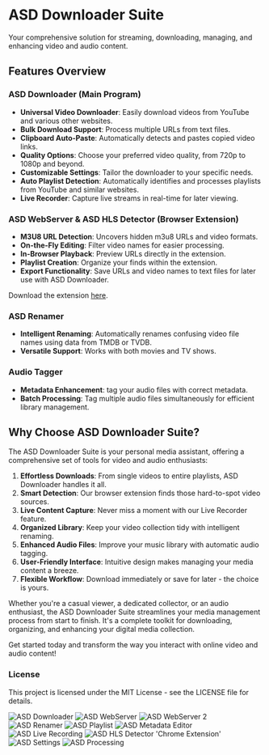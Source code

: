 

# ASD Downloader Suite

Your comprehensive solution for streaming, downloading, managing, and enhancing video and audio content.

## Features Overview

### ASD Downloader (Main Program)

- **Universal Video Downloader**: Easily download videos from YouTube and various other websites.
- **Bulk Download Support**: Process multiple URLs from text files.
- **Clipboard Auto-Paste**: Automatically detects and pastes copied video links.
- **Quality Options**: Choose your preferred video quality, from 720p to 1080p and beyond.
- **Customizable Settings**: Tailor the downloader to your specific needs.
- **Auto Playlist Detection**: Automatically identifies and processes playlists from YouTube and similar websites.
- **Live Recorder**: Capture live streams in real-time for later viewing.

### ASD WebServer & ASD HLS Detector (Browser Extension)

- **M3U8 URL Detection**: Uncovers hidden m3u8 URLs and video formats.
- **On-the-Fly Editing**: Filter video names for easier processing.
- **In-Browser Playback**: Preview URLs directly in the extension.
- **Playlist Creation**: Organize your finds within the extension.
- **Export Functionality**: Save URLs and video names to text files for later use with ASD Downloader.

Download the extension [here](https://chromewebstore.google.com/detail/athena-hls-detector/hlhjhkaechpphhjcdplkplcompomcjnb).

### ASD Renamer

- **Intelligent Renaming**: Automatically renames confusing video file names using data from TMDB or TVDB.
- **Versatile Support**: Works with both movies and TV shows.

### Audio Tagger

- **Metadata Enhancement**: tag your audio files with correct metadata.
- **Batch Processing**: Tag multiple audio files simultaneously for efficient library management.

## Why Choose ASD Downloader Suite?

The ASD Downloader Suite is your personal media assistant, offering a comprehensive set of tools for video and audio enthusiasts:

1. **Effortless Downloads**: From single videos to entire playlists, ASD Downloader handles it all.
2. **Smart Detection**: Our browser extension finds those hard-to-spot video sources.
3. **Live Content Capture**: Never miss a moment with our Live Recorder feature.
4. **Organized Library**: Keep your video collection tidy with intelligent renaming.
5. **Enhanced Audio Files**: Improve your music library with automatic audio tagging.
6. **User-Friendly Interface**: Intuitive design makes managing your media content a breeze.
7. **Flexible Workflow**: Download immediately or save for later - the choice is yours.

Whether you're a casual viewer, a dedicated collector, or an audio enthusiast, the ASD Downloader Suite streamlines your media management process from start to finish. It's a complete toolkit for downloading, organizing, and enhancing your digital media collection.

Get started today and transform the way you interact with online video and audio content!

### License
This project is licensed under the MIT License - see the LICENSE file for details.



![ASD Downloader](./Screenshots/ASD_1.png)
![ASD WebServer](./Screenshots/ASD_5.jpg)
![ASD WebServer 2](./Screenshots/ASD_6.jpg)
![ASD Renamer](./Screenshots/ASD_4.jpg)
![ASD Playlist](./Screenshots/Playlist.png)
![ASD Metadata Editor](./Screenshots/Metadata_Editor.jpg)
![ASD Live Recording](./Screenshots/Live_Recording.jpg)
![ASD HLS Detector 'Chrome Extension'](./Screenshots/ASD_7.jpg)
![ASD Settings](./Screenshots/ASD_2.png)
![ASD Processing](./Screenshots/ASD_3.png)

